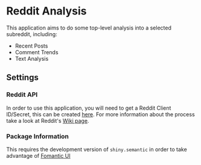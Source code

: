 # Reddit Analysis

This application aims to do some top-level analysis into a selected subreddit, including:

- Recent Posts
- Comment Trends
- Text Analysis

## Settings

### Reddit API
In order to use this application, you will need to get a Reddit Client ID/Secret, this can be created 
[here](https://www.reddit.com/prefs/apps). For more information about the process take a look at Reddit's
[Wiki page](https://github.com/reddit-archive/reddit/wiki/API).

### Package Information
This requires the development version of `shiny.semantic` in order to take advantage of [Fomantic UI](https://fomantic-ui.com/)